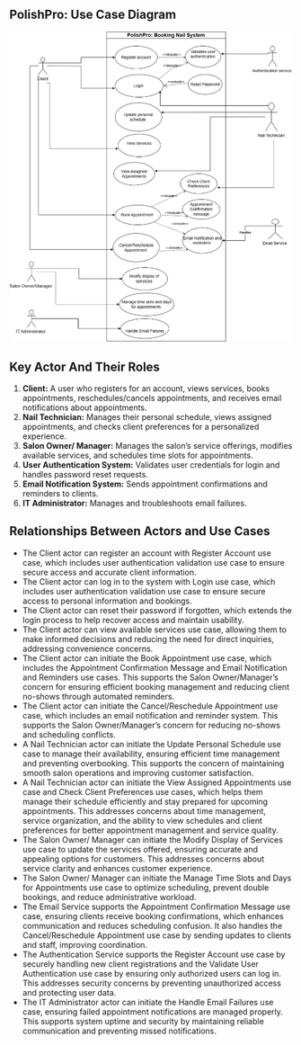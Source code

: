## PolishPro: Use Case Diagram
 ![image_alt](https://github.com/demifarquhar01/PolishPro/blob/f0b5683fbcaa0dff583fc59b8d42ce44a9055a39/usecase.drawio%20(2).png)

## Key Actor And Their Roles 
1. **Client:** A user who registers for an account, views services, books appointments, reschedules/cancels appointments, and receives email notifications about appointments.
2. **Nail Technician:** Manages their personal schedule, views assigned appointments, and checks client preferences for a personalized experience.
3. **Salon Owner/ Manager:** Manages the salon’s service offerings, modifies available services, and schedules time slots for appointments.
4. **User Authentication System:** Validates user credentials for login and handles password reset requests.
5. **Email Notification System:** Sends appointment confirmations and reminders to clients.
6. **IT Administrator:** Manages and troubleshoots email failures.

## Relationships Between Actors and Use Cases
- The Client actor can register an account with Register Account use case, which includes user authentication validation use case to ensure secure access and accurate client information.
- The Client actor can log in to the system with Login use case, which includes user authentication validation use case to ensure secure access to personal information and bookings.
- The Client actor can reset their password if forgotten, which extends the login process to help recover access and maintain usability.
- The Client actor can view available services use case, allowing them to make informed decisions and reducing the need for direct inquiries, addressing convenience concerns.
- The Client actor can initiate the Book Appointment use case, which includes the Appointment Confirmation Message and Email Notification and Reminders use cases. This supports the Salon Owner/Manager’s concern for ensuring efficient booking management and reducing client no-shows through automated reminders.
- The Client actor can initiate the Cancel/Reschedule Appointment use case, which includes an email notification and reminder system. This supports the Salon Owner/Manager’s concern for reducing no-shows and scheduling conflicts.
- A Nail Technician actor can initiate the Update Personal Schedule use case to manage their availability, ensuring efficient time management and preventing overbooking. This supports the concern of maintaining smooth salon operations and improving customer satisfaction.
- A Nail Technician actor can initiate the View Assigned Appointments use case and Check Client Preferences use cases, which helps them manage their schedule efficiently and stay prepared for upcoming appointments. This addresses concerns about time management, service organization, and the ability to view schedules and client preferences for better appointment management and service quality.
- The Salon Owner/ Manager can initiate the Modify Display of Services use case to update the services offered, ensuring accurate and appealing options for customers. This addresses concerns about service clarity and enhances customer experience. 
- The Salon Owner/ Manager can initiate the Manage Time Slots and Days for Appointments use case to optimize scheduling, prevent double bookings, and reduce administrative workload.
- The Email Service supports the Appointment Confirmation Message use case, ensuring clients receive booking confirmations, which enhances communication and reduces scheduling confusion. It also handles the Cancel/Reschedule Appointment use case by sending updates to clients and staff, improving coordination.
- The Authentication Service supports the Register Account use case by securely handling new client registrations and the Validate User Authentication use case by ensuring only authorized users can log in. This addresses security concerns by preventing unauthorized access and protecting user data.
- The IT Administrator actor can initiate the Handle Email Failures use case, ensuring failed appointment notifications are managed properly. This supports system uptime and security by maintaining reliable communication and preventing missed notifications.

